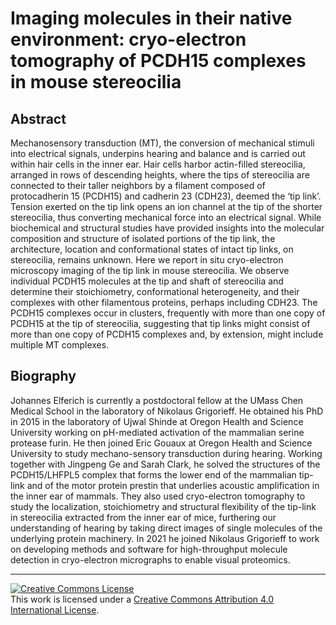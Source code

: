 # Imaging molecules in their native environment: cryo-electron tomography of PCDH15 complexes in mouse stereocilia

## Abstract

Mechanosensory transduction (MT), the conversion of mechanical stimuli into
electrical signals, underpins hearing and balance and is carried out within hair
cells in the inner ear. Hair cells harbor actin-filled stereocilia, arranged in
rows of descending heights, where the tips of stereocilia are connected to their
taller neighbors by a filament composed of protocadherin 15 (PCDH15) and
cadherin 23 (CDH23), deemed the ‘tip link’. Tension exerted on the tip link
opens an ion channel at the tip of the shorter stereocilia, thus converting
mechanical force into an electrical signal. While biochemical and structural
studies have provided insights into the molecular composition and structure of
isolated portions of the tip link, the architecture, location and conformational
states of intact tip links, on stereocilia, remains unknown. Here we report in
situ cryo-electron microscopy imaging of the tip link in mouse stereocilia. We
observe individual PCDH15 molecules at the tip and shaft of stereocilia and
determine their stoichiometry, conformational heterogeneity, and their complexes
with other filamentous proteins, perhaps including CDH23. The PCDH15 complexes
occur in clusters, frequently with more than one copy of PCDH15 at the tip of
stereocilia, suggesting that tip links might consist of more than one copy of
PCDH15 complexes and, by extension, might include multiple MT complexes.

## Biography

Johannes Elferich is currently a postdoctoral fellow at the UMass Chen Medical
School in the laboratory of Nikolaus Grigorieff. He obtained his PhD in 2015 in
the laboratory of Ujwal Shinde at Oregon Health and Science University working
on pH-mediated activation of the mammalian serine protease furin. He then joined
Eric Gouaux at Oregon Health and Science University to study mechano-sensory
transduction during hearing. Working together with Jingpeng Ge and Sarah Clark,
he solved the structures of the PCDH15/LHFPL5 complex that forms the lower end
of the mammalian tip-link and of the motor protein prestin that underlies
acoustic amplification in the inner ear of mammals. They also used cryo-electron
tomography to study the localization, stoichiometry and structural flexibility
of the tip-link in stereocilia extracted from the inner ear of mice, furthering
our understanding of hearing by taking direct images of single molecules of the
underlying protein machinery. In 2021 he joined Nikolaus Grigorieff to work on
developing methods and software for high-throughput molecule detection in
cryo-electron micrographs to enable visual proteomics.

---

<a rel="license" href="http://creativecommons.org/licenses/by/4.0/"><img alt="Creative Commons License" style="border-width:0" src="https://i.creativecommons.org/l/by/4.0/88x31.png" /></a><br />This work is licensed under a <a rel="license" href="http://creativecommons.org/licenses/by/4.0/">Creative Commons Attribution 4.0 International License</a>.
